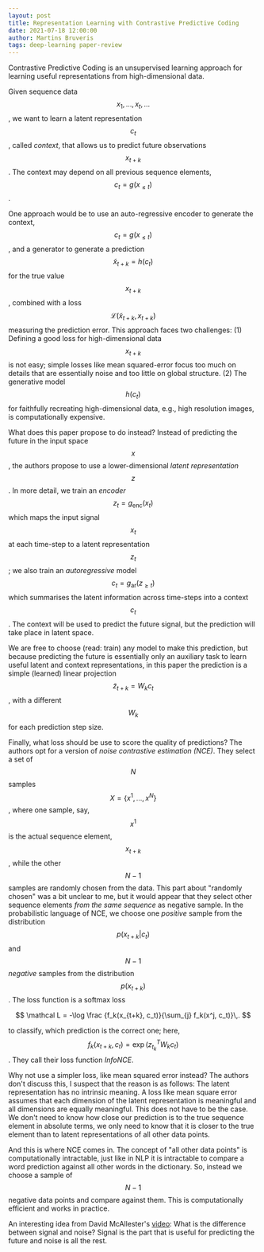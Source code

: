 ```yaml
---
layout: post
title: Representation Learning with Contrastive Predictive Coding
date: 2021-07-18 12:00:00
author: Martins Bruveris
tags: deep-learning paper-review
---
```


Contrastive Predictive Coding is an unsupervised learning approach for learning useful
representations from high-dimensional data.

<!--more-->

Given sequence data $$x_1, \dots, x_t, \dots$$, we want to learn a latent
representation $$c_t$$, called *context*, that allows us to predict future observations
$$x_{t+k}$$. The context may depend on all previous sequence elements,
$$c_t = g(x_{\leq t})$$.

One approach would be to use an auto-regressive encoder to generate the context, $$c_t =
g(x_{\leq t})$$, and a generator to generate a prediction $$\tilde x_{t+k} = h(c_t)$$ for
the true value $$x_{t+k}$$, combined with a loss $$\mathcal L(\tilde x_{t+k}, x_{t+k})$$
measuring the prediction error. This approach faces two challenges: (1) Defining a good
loss for high-dimensional data $$x_{t+k}$$ is not easy; simple losses like mean
squared-error focus too much on details that are essentially noise and too little on
global structure. (2) The generative model $$h(c_t)$$ for faithfully recreating
high-dimensional data, e.g., high resolution images, is computationally expensive.

What does this paper propose to do instead? Instead of predicting the future in the input
space $$x$$, the authors propose to use a lower-dimensional *latent representation* $$z$$.
In more detail, we train an *encoder* $$z_t = g_{\mathrm{enc}}(x_t)$$ which maps the input
signal $$x_t$$ at each time-step to a latent representation $$z_t$$; we also train an
*autoregressive* model $$c_t = g_{\mathrm{ar}}(z_{\geq t})$$ which summarises the latent
information across time-steps into a context $$c_t$$. The context will be used to
predict the future signal, but the prediction will take place in latent space.

We are free to choose (read: train) any model to make this prediction, but because
predicting the future is essentially only an auxiliary task to learn useful latent and
context representations, in this paper the prediction is a simple (learned) linear
projection $$\tilde z_{t+k} = W_k c_t$$, with a different $$W_k$$ for each prediction step
size.

Finally, what loss should be use to score the quality of predictions? The authors opt for
a version of *noise contrastive estimation (NCE)*. They select a set of $$N$$ samples
$$X=\{x^1, \dots, x^N \}$$, where one sample, say, $$x^1$$ is the actual sequence element,
$$x_{t+k}$$, while the other $$N-1$$ samples are randomly chosen from the data. This part
about "randomly chosen" was a bit unclear to me, but it would appear that they select
other sequence elements *from the same sequence* as negative sample. In the probabilistic
language of NCE, we choose one *positive* sample from the distribution $$p(x_{t+k}|c_t)$$
and $$N-1$$ *negative* samples from the distribution $$p(x_{t+k})$$. The loss function is
a softmax loss

$$
\mathcal L = -\log \frac {f_k(x_{t+k}, c_t)}{\sum_{j} f_k(x^j, c_t)}\,.
$$

to classify, which prediction is the correct one; here, $$f_k(x_{t+k}, c_t) =
\exp(z_{t_k}^T W_k c_t)$$. They call their loss function *InfoNCE*.

Why not use a simpler loss, like mean squared error instead? The authors don't discuss
this, I suspect that the reason is as follows: The latent representation has no intrinsic
meaning. A loss like mean square error assumes that each dimension of the latent
representation is meaningful and all dimensions are equally meaningful. This does not have
to be the case. We don't need to know how close our prediction is to the true sequence
element in absolute terms, we only need to know that it is closer to the true element than
to latent representations of all other data points.

And this is where NCE comes in. The concept of "all other data points" is computationally
intractable, just like in NLP it is intractable to compare a word prediction against all
other words in the dictionary. So, instead we choose a sample of $$N-1$$ negative data
points and compare against them. This is computationally efficient and works in practice.

An interesting idea from David McAllester's
[video](https://www.youtube.com/watch?v=zNKMHj1eLa0): What is the difference between
signal and noise? Signal is the part that is useful for predicting the future and noise is
all the rest.
